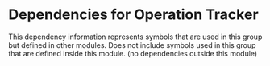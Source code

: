 
# Dependencies for Operation Tracker
This dependency information represents symbols that are used in this group but defined in other modules.  Does not include symbols used in this group that are defined inside this module.
(no dependencies outside this module)
